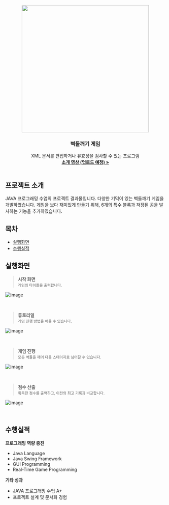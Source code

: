 <p align="center">
  <img width="400px" src="https://user-images.githubusercontent.com/60598051/175316358-0254b9fb-36ec-4e50-86cd-25c3f442b6ee.png">
</p>

<h3 align="center">벽돌깨기 게임</h3>

<p align="center">
  XML 문서를 편집하거나 유효성을 검사할 수 있는 프로그램 
  <br>
  <a href=""><strong>소개 영상 (업로드 예정) »</strong></a>
  <br>
  <br>
</p>


## 프로젝트 소개

JAVA 프로그래밍 수업의 프로젝트 결과물입니다. 다양한 기믹이 있는 벽돌깨기 게임을 개발하였습니다. 게임을 보다 재미있게 만들기 위해, 6개의 특수 블록과 저장된 공을 발사하는 기능을 추가하였습니다.


## 목차

- [실행화면](#실행화면)
- [수행실적](#수행실적)


## 실행화면

> **시작 화면**  
> <sub>게임의 타이틀을 출력합니다.</sub>  

![image](https://user-images.githubusercontent.com/60598051/175316681-d1cfeb70-a086-4617-bd86-d2337f5905c7.png)

<br>

> **튜토리얼**  
> <sub>게임 진행 방법을 배울 수 있습니다.</sub> 

![image](https://user-images.githubusercontent.com/60598051/175316820-459bfb1b-08bf-473e-9ac0-f03a6d78fb73.png)

<br>

> **게임 진행**  
> <sub>모든 벽돌을 깨어 다음 스테이지로 넘어갈 수 있습니다.</sub> 

![image](https://user-images.githubusercontent.com/60598051/175316747-ed3e133a-0882-48cd-af61-d4847b1cc6d5.png)

<br>

> **점수 산출**  
> <sub>획득한 점수를 출력하고, 이전의 최고 기록과 비교합니다.</sub>  

![image](https://user-images.githubusercontent.com/60598051/175317375-b1e8ac27-76c4-4fcb-b426-1eecbed7b70e.png)

<br>


## 수행실적

**프로그래밍 역량 증진**
 - Java Language
 - Java Swing Framework
 - GUI Programming
 - Real-Time Game Programming

**기타 성과**
 - JAVA 프로그래밍 수업 A+
 - 프로젝트 설계 및 문서화 경험
